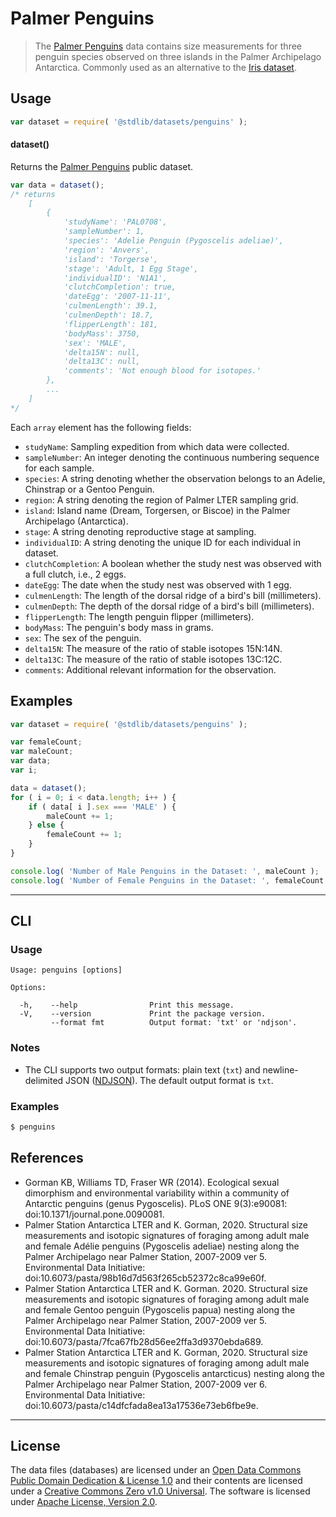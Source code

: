 <!--

@license Apache-2.0

Copyright (c) 2023 The Stdlib Authors.

Licensed under the Apache License, Version 2.0 (the "License");
you may not use this file except in compliance with the License.
You may obtain a copy of the License at

   http://www.apache.org/licenses/LICENSE-2.0

Unless required by applicable law or agreed to in writing, software
distributed under the License is distributed on an "AS IS" BASIS,
WITHOUT WARRANTIES OR CONDITIONS OF ANY KIND, either express or implied.
See the License for the specific language governing permissions and
limitations under the License.

-->

# Palmer Penguins

> The [Palmer Penguins][palmer-penguins] data contains size measurements for three penguin species observed on three islands in the Palmer Archipelago Antarctica. Commonly used as an alternative to the [Iris dataset][iris-dataset].

<section class="intro">

</section>

<!-- /.intro -->

<section class="usage">

## Usage

```javascript
var dataset = require( '@stdlib/datasets/penguins' );
```

#### dataset()

Returns the [Palmer Penguins][palmer-penguins] public dataset.

```javascript
var data = dataset();
/* returns
    [
        {
            'studyName': 'PAL0708',
            'sampleNumber': 1,
            'species': 'Adelie Penguin (Pygoscelis adeliae)',
            'region': 'Anvers',
            'island': 'Torgerse',
            'stage': 'Adult, 1 Egg Stage',
            'individualID': 'N1A1',
            'clutchCompletion': true,
            'dateEgg': '2007-11-11',
            'culmenLength': 39.1,
            'culmenDepth': 18.7,
            'flipperLength': 181,
            'bodyMass': 3750,
            'sex': 'MALE',
            'delta15N': null,
            'delta13C': null,
            'comments': 'Not enough blood for isotopes.'
        },
        ...
    ]
*/
```

Each `array` element has the following fields:

-   `studyName`: Sampling expedition from which data were collected.
-   `sampleNumber`: An integer denoting the continuous numbering sequence for each sample.
-   `species`: A string denoting whether the observation belongs to an Adelie, Chinstrap or a Gentoo Penguin.
-   `region`: A string denoting the region of Palmer LTER sampling grid.
-   `island`: Island name (Dream, Torgersen, or Biscoe) in the Palmer Archipelago (Antarctica).
-   `stage`: A string denoting reproductive stage at sampling.
-   `individualID`: A string denoting the unique ID for each individual in dataset.
-   `clutchCompletion`: A boolean whether the study nest was observed with a full clutch, i.e., 2 eggs.
-   `dateEgg`: The date when the study nest was observed with 1 egg.
-   `culmenLength`: The length of the dorsal ridge of a bird's bill (millimeters).
-   `culmenDepth`: The depth of the dorsal ridge of a bird's bill (millimeters).
-   `flipperLength`: The length penguin flipper (millimeters).
-   `bodyMass`: The penguin's body mass in grams.
-   `sex`: The sex of the penguin.
-   `delta15N`: The measure of the ratio of stable isotopes 15N:14N.
-   `delta13C`: The measure of the ratio of stable isotopes 13C:12C.
-   `comments`: Additional relevant information for the observation.

</section>

<!-- /.usage -->

<section class="examples">

## Examples

<!-- eslint no-undef: "error" -->

```javascript
var dataset = require( '@stdlib/datasets/penguins' );

var femaleCount;
var maleCount;
var data;
var i;

data = dataset();
for ( i = 0; i < data.length; i++ ) {
    if ( data[ i ].sex === 'MALE' ) {
        maleCount += 1;
    } else {
        femaleCount += 1;
    }
}

console.log( 'Number of Male Penguins in the Dataset: ', maleCount );
console.log( 'Number of Female Penguins in the Dataset: ', femaleCount );
```

</section>

<!-- /.examples -->

* * *

<section class="cli">

## CLI

<section class="usage">

### Usage

```text
Usage: penguins [options]

Options:

  -h,    --help                Print this message.
  -V,    --version             Print the package version.
         --format fmt          Output format: 'txt' or 'ndjson'.
```

</section>

<!-- /.usage -->

<section class="notes">

### Notes

-   The CLI supports two output formats: plain text (`txt`) and newline-delimited JSON ([NDJSON][ndjson]). The default output format is `txt`.

</section>

<!-- /.notes -->

<section class="examples">

### Examples

```bash
$ penguins
```

</section>

<!-- /.examples -->

</section>

<!-- /.cli -->

<section class="references">

## References

-   Gorman KB, Williams TD, Fraser WR (2014). Ecological sexual dimorphism and environmental variability within a community of Antarctic penguins (genus Pygoscelis). PLoS ONE 9(3):e90081: doi:10.1371/journal.pone.0090081.
-   Palmer Station Antarctica LTER and K. Gorman, 2020. Structural size measurements and isotopic signatures of foraging among adult male and female Adélie penguins (Pygoscelis adeliae) nesting along the Palmer Archipelago near Palmer Station, 2007-2009 ver 5. Environmental Data Initiative: doi:10.6073/pasta/98b16d7d563f265cb52372c8ca99e60f.
-   Palmer Station Antarctica LTER and K. Gorman. 2020. Structural size measurements and isotopic signatures of foraging among adult male and female Gentoo penguin (Pygoscelis papua) nesting along the Palmer Archipelago near Palmer Station, 2007-2009 ver 5. Environmental Data Initiative: doi:10.6073/pasta/7fca67fb28d56ee2ffa3d9370ebda689.
-   Palmer Station Antarctica LTER and K. Gorman, 2020. Structural size measurements and isotopic signatures of foraging among adult male and female Chinstrap penguin (Pygoscelis antarcticus) nesting along the Palmer Archipelago near Palmer Station, 2007-2009 ver 6. Environmental Data Initiative: doi:10.6073/pasta/c14dfcfada8ea13a17536e73eb6fbe9e.

</section>

<!-- /.references -->

<!-- <license> -->

* * *

## License

The data files (databases) are licensed under an [Open Data Commons Public Domain Dedication & License 1.0][pddl-1.0] and their contents are licensed under a [Creative Commons Zero v1.0 Universal][cc0]. The software is licensed under [Apache License, Version 2.0][apache-license].

<!-- </license> -->

<!-- Section for related `stdlib` packages. Do not manually edit this section, as it is automatically populated. -->

<section class="related">

</section>

<!-- /.related -->

<!-- Section for all links. Make sure to keep an empty line after the `section` element and another before the `/section` close. -->

<section class="links">

[pddl-1.0]: http://opendatacommons.org/licenses/pddl/1.0/

[cc0]: https://creativecommons.org/publicdomain/zero/1.0

[apache-license]: https://www.apache.org/licenses/LICENSE-2.0

[ndjson]: http://specs.frictionlessdata.io/ndjson/

[palmer-penguins]: https://github.com/allisonhorst/palmerpenguins

[iris-dataset]: https://en.wikipedia.org/wiki/Iris_flower_data_set

</section>

<!-- /.links -->
